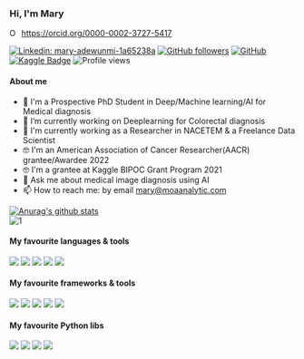 ### Hi, I'm Mary

<!--
**MaryAdewunmi/MaryAdewunmi** is a ✨ _special_ ✨ repository because its `README.md` (this file) appears on your GitHub profile.
-->
<div itemscope itemtype="https://schema.org/Person"><a itemprop="sameAs" content="https://orcid.org/0000-0002-3727-5417" href="https://orcid.org/0000-0002-3727-5417" target="orcid.widget" rel="me noopener noreferrer" style="vertical-align:top;"><img src="https://orcid.org/sites/default/files/images/orcid_16x16.png" style="width:1em;margin-right:.5em;" alt="ORCID iD icon">https://orcid.org/0000-0002-3727-5417</a></div>

[![Linkedin: mary-adewunmi-1a65238a](https://img.shields.io/badge/-MARY%20ADEWUNMI-blue?style=flat-square&logo=Linkedin&logoColor=white&link=https://www.linkedin.com/in/mary-adewunmi-1a65238a/)](https://www.linkedin.com/in/mary-adewunmi-1a65238a/)
[![GitHub followers](https://img.shields.io/github/followers/MaryAdewunmi?style=social)](https://github.com/MaryAdewunmi)
[![GitHub](https://img.shields.io/github/followers/MaryAdewunmi?label=MaryAdewunmi)](https://github.com/MaryAdewunmi)
[![Kaggle Badge](https://img.shields.io/badge/-maryadewunmi-teal?style=flat&logo=kaggle&logoColor=deepblue&link=https://www.kaggle.com/maryadewunmi)](https://www.kaggle.com/maryadewunmi)
![Profile views](https://gpvc.arturio.dev/MaryAdewunmi)

#### About me  
- 📡 I'm a Prospective PhD Student in Deep/Machine learning/AI for Medical diagnosis
- 🌱 I’m currently working on Deeplearning for Colorectal diagnosis
- 🔭 I'm currently working as a Researcher in NACETEM & a Freelance Data Scientist 
- 🤓 I'm an American Association of Cancer Researcher(AACR) grantee/Awardee 2022
- 🤓 I'm a grantee at Kaggle BIPOC Grant Program 2021
- 💬 Ask me about medical image diagnosis using AI
- 📫 How to reach me: by email mary@moaanalytic.com

[![Anurag's github stats](https://github-readme-stats.vercel.app/api?username=MaryAdewunmi&theme=blue)](https://github.com/MaryAdewunmi/github-readme-stats)  
![1](https://github-readme-stats.vercel.app/api/top-langs/?username=MaryAdewunmi&theme=blue)


#### My favourite languages & tools
![](https://img.shields.io/badge/Code-Python-informational?style=flat&logo=python&logoColor=white&color=3776AB)
![](https://img.shields.io/badge/Code-C++-informational?style=flat&logo=c-plusplus&logoColor=white&color=00599C)
![](https://img.shields.io/badge/Code-Jupyter-informational?style=flat&logo=jupyter&logoColor=white&color=F37626)
![](https://img.shields.io/badge/Code-Git-informational?style=flat&logo=Git&logoColor=white&color=F05032)
![](https://img.shields.io/badge/Code-LaTeX-informational?style=flat&logo=LaTeX&logoColor=white&color=008080)

#### My favourite frameworks & tools  
![](https://img.shields.io/badge/TensorFlow-informational?style=flat&logo=TensorFlow&logoColor=white&color=FF6F00)
![](https://img.shields.io/badge/PyTorch-informational?style=flat&logo=PyTorch&logoColor=white&color=EE4C2C)
![](https://img.shields.io/badge/Keras-informational?style=flat&logo=Keras&logoColor=white&color=D00000)
![](https://img.shields.io/badge/Docker-informational?style=flat&logo=docker&logoColor=white&color=2496ED)
![](https://img.shields.io/badge/Colab-informational?style=flat&logo=google-colab&logoColor=white&color=F4B400)


#### My favourite Python libs
![](https://img.shields.io/badge/Pandas-informational?style=flat&logo=pandas&logoColor=white&color=150458)
![](https://img.shields.io/badge/NumPy-informational?style=flat&logo=numpy&logoColor=white&color=013243)
![](https://img.shields.io/badge/SciPy-informational?style=flat&logo=scipy&logoColor=white&color=8CAAE6)
![](https://img.shields.io/badge/ScikitLearn-informational?style=flat&logo=scikit-learn&logoColor=white&color=F7931E)



<!--
Here are some ideas to get you started:
- 🔭 I’m currently working on ...
- 🌱 I’m currently learning ...
- 👯 I’m looking to collaborate on ...
- 🤔 I’m looking for help with ...
- 💬 Ask me about ...
- 📫 How to reach me: ...
- 😄 Pronouns: ...
- ⚡ Fun fact: ...
-->
